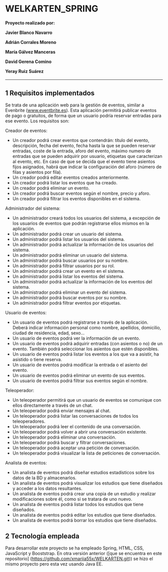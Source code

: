 # WELKARTEN_SPRING
<h4>
Proyecto realizado por:

Javier Blanco Navarro

Adrián Corrales Moreno

María Gálvez Manceras

David Gerena Comino

Yeray Ruiz Suárez

</h4>

- - -
## 1 Requisitos implementados
Se trata de una aplicación web para la gestión de eventos, similar a Evenbrite (www.eventbrite.es). Esta aplicación 
permitirá publicar eventos de pago o gratuitos, de forma que un usuario podría reservar entradas para ese evento. 
Los requisitos son:

Creador de eventos:
- Un creador podrá crear eventos que contendrán: título del evento, descripción, fecha del evento, fecha hasta la que se pueden reservar entradas, coste de la entrada, aforo del evento, máximo numero de entradas que se pueden adquirir por usuario, etiquetas que caracterizan al evento, etc. En caso de que se decida que el evento tiene asientos fijos asignados, habrá que indicar la configuración del aforo (número de filas y asientos por fila). 
- Un creador podrá editar eventos creados anteriormente.
- Un creador podrá listar los eventos que ha creado.
- Un creador podrá eliminar un evento.
- Un creador podrá buscar eventos según el nombre, precio y aforo.
- Un creador podrá filtrar los eventos disponibles en el sistema.

Administrador del sistema:
- Un administrador creará todos los usuarios del sistema, a excepción de los usuarios de eventos que podrán registrarse ellos mismos en la aplicación.
- Un administrador podrá crear un usuario del sistema.
- Un administrador podrá listar los usuarios del sistema.
- Un administrador podrá actualizar la información de los usuarios del sistema.
- Un administrador podrá eliminar un usuario del sistema.
- Un administrador podrá buscar usuarios por su nombre.
- Un administrador podrá filtrar usuarios por su rol.
- Un administrador podrá crear un evento en el sistema.
- Un administrador podrá listar los eventos del sistema.
- Un administrador podrá actualizar la información de los eventos del sistema.
- Un administrador podrá eliminar un evento del sistema.
- Un administrador podrá buscar eventos por su nombre.
- Un administrador podrá filtrar eventos por etiquetas.

Usuario de eventos: 
- Un usuario de eventos podrá registrarse a través de la aplicación. Deberá indicar información personal como nombre, apellidos, domicilio, ciudad de residencia, edad, sexo...
- Un usuario de eventos podrá ver la información de un evento.
- Un usuario de eventos podrá adquirir entradas (con asientos o no) de un evento. También podrá seleccionar los asientos que estén disponibles.
- Un usuario de eventos podrá listar los eventos a los que va a asistir, ha asistido o tiene reserva.
- Un usuario de eventos podrá modificar la entrada o el asiento del evento.
- Un usuario de eventos podrá eliminar un evento de sus eventos.
- Un usuario de eventos podrá filtrar sus eventos según el nombre.

Teleoperador:
- Un teleoperador permitirá que un usuario de eventos se comunique con ellos directamente a través de un chat.
- Un teleoperador podrá enviar mensajes al chat.
- Un teleoperador podrá listar las conversaciones de todos los teleoperadores.
- Un teleoperador podrá leer el contenido de una conversación.
- Un teleoperador podrá volver a abrir una conversación existente.
- Un teleoperador podrá eliminar una conversación.
- Un teleoperador podrá buscar y filtrar conversaciones. 
- Un teleoperador podrá aceptar una petición de conversación. 
- Un teleoperador podrá visualizar la lista de peticiones de conversación. 

Analista de eventos:
- Un analista de eventos podrá diseñar estudios estadísticos sobre los datos de la BD y almacenarlos. 
- Un analista de eventos podrá visualizar los estudios que tiene diseñados y acceder a los datos resultantes.
- Un analista de eventos podrá crear una copia de un estudio y realizar modificaciones sobre él, como si se tratara de uno nuevo. 
- Un analista de eventos podrá listar todos los estudios que tiene diseñados.
- Un analista de eventos podrá editar los estudios que tiene diseñados.
- Un analista de eventos podrá borrar los estudios que tiene diseñados.

## 2 Tecnología empleada
Para desarrollar este proyecto se ha empleado Spring, HTML, CSS, JavaScript y Booststrap.
En otra versión anterior ([que se encuentra en este repositorio] (https://github.com/xmariia55x/WELKARTEN.git)) se hizo el mismo proyecto pero esta vez usando Java EE. 
